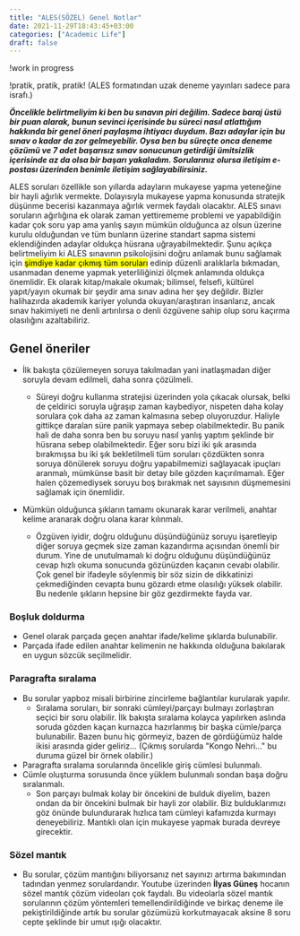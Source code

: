 ```yaml
---
title: "ALES(SÖZEL) Genel Notlar"
date: 2021-11-29T18:43:45+03:00
categories: ["Academic Life"]
draft: false
---
```


!work in progress

!pratik, pratik, pratik! (ALES formatından uzak deneme yayınları sadece para israfı.)

***Öncelikle belirtmeliyim ki ben bu sınavın piri değilim. Sadece baraj üstü bir puan alarak, bunun sevinci içerisinde
bu süreci nasıl atlattığım hakkında bir genel öneri paylaşma ihtiyacı duydum. Bazı adaylar için bu sınav o kadar da zor gelmeyebilir.
Oysa ben bu süreçte onca deneme çözümü ve 7 adet başarısız sınav sonucunun getirdiği ümitsizlik içerisinde az da olsa bir başarı yakaladım.
Sorularınız olursa iletişim e-postası üzerinden benimle iletişim sağlayabilirsiniz.***

ALES soruları özellikle son yıllarda adayların mukayese yapma yeteneğine bir hayli ağırlık vermekte.
Dolayısıyla mukayese yapma konusunda stratejik düşünme becerisi kazanmaya ağırlık vermek faydalı olacaktır.
ALES sınavı soruların ağırlığına ek olarak zaman yettirememe problemi ve yapabildiğin kadar çok soru yap ama yanlış sayın mümkün olduğunca az olsun üzerine kurulu olduğundan ve tüm bunların üzerine standart sapma sistemi eklendiğinden adaylar oldukça hüsrana uğrayabilmektedir.
Şunu açıkça belirtmeliyim ki ALES sınavının psikolojisini doğru anlamak bunu sağlamak için <mark>şimdiye kadar çıkmış tüm soruları</mark> edinip düzenli aralıklarla bıkmadan, usanmadan deneme yapmak yeterliliğinizi ölçmek anlamında oldukça önemlidir.
Ek olarak kitap/makale okumak; bilimsel, felsefi, kültürel yapıt/yayın okumak bir şeydir ama sınav adına her şey değildir.
Bizler halihazırda akademik kariyer yolunda okuyan/araştıran insanlarız, ancak sınav hakimiyeti ne denli artırılırsa o denli özgüvene sahip olup soru kaçırma olasılığını azaltabiliriz.

## Genel öneriler
* İlk bakışta çözülemeyen soruya takılmadan yani inatlaşmadan diğer soruyla devam edilmeli, daha sonra çözülmeli.
    - Süreyi doğru kullanma stratejisi üzerinden yola çıkacak olursak, belki de çeldirici soruyla uğraşıp zaman kaybediyor, nispeten daha kolay sorulara çok daha az zaman kalmasına sebep oluyoruzdur. Haliyle gittikçe daralan süre panik yapmaya sebep olabilmektedir. Bu panik hali de daha sonra ben bu soruyu nasıl yanlış yaptım şeklinde bir hüsrana sebep olabilmektedir. Eğer soru bizi iki şık arasında bırakmışsa bu iki şık bekletilmeli tüm soruları çözdükten sonra soruya dönülerek soruyu doğru yapabilmemizi sağlayacak ipuçları aranmalı, mümkünse basit bir detay bile gözden kaçırılmamalı. Eğer halen çözemediysek soruyu boş bırakmak net sayısının düşmemesini sağlamak için önemlidir.

* Mümkün olduğunca şıkların tamamı okunarak karar verilmeli, anahtar kelime aranarak doğru olana karar kılınmalı.
    - Özgüven iyidir, doğru olduğunu düşündüğünüz soruyu işaretleyip diğer soruya geçmek size zaman kazandırma açısından
önemli bir durum. Yine de unutulmamalı ki doğru olduğunu düşündüğünüz cevap hızlı okuma sonucunda gözünüzden kaçanın
cevabı olabilir. Çok genel bir ifadeyle söylenmiş bir söz sizin de dikkatinizi çekmediğinden cevapta bunu gözardı etme
olasılığı yüksek olabilir. Bu nedenle şıkların hepsine bir göz gezdirmekte fayda var.

### Boşluk doldurma
- Genel olarak parçada geçen anahtar ifade/kelime şıklarda bulunabilir.
- Parçada ifade edilen anahtar kelimenin ne hakkında olduğuna bakılarak en uygun sözcük seçilmelidir.

### Paragrafta sıralama
- Bu sorular yapboz misali birbirine zincirleme bağlantılar kurularak yapılır.
    - Sıralama soruları, bir sonraki cümleyi/parçayı bulmayı zorlaştıran seçici bir soru olabilir.
İlk bakışta sıralama kolayca yapılırken aslında soruda gözden kaçan kurnazca hazırlanmış bir başka
cümle/parça bulunabilir. Bazen bunu hiç görmeyiz, bazen de gördüğümüz halde ikisi arasında gider geliriz... (Çıkmış sorularda "Kongo Nehri..." bu duruma güzel bir örnek olabilir.)
- Paragrafta sıralama sorularında öncelikle giriş cümlesi bulunmalı.
- Cümle oluşturma sorusunda önce yüklem bulunmalı sondan başa doğru sıralanmalı.
    - Son parçayı bulmak kolay bir öncekini de bulduk diyelim, bazen ondan da bir öncekini bulmak bir hayli
zor olabilir. Biz bulduklarımızı göz önünde bulundurarak hızlıca tam cümleyi kafamızda kurmayı deneyebiliriz.
Mantıklı olan için mukayese yapmak burada devreye girecektir.

### Sözel mantık
- Bu sorular, çözüm mantığını biliyorsanız net sayınızı artırma bakımından tadından yenmez sorulardandır.
Youtube üzerinden **İlyas Güneş** hocanın sözel mantık çözüm videoları çok faydalı. Bu videolarla sözel mantık sorularının çözüm yöntemleri
temellendirildiğinde ve birkaç deneme ile pekiştirildiğinde artık bu sorular gözümüzü korkutmayacak aksine 8 soru cepte şeklinde bir umut ışığı olacaktır.
